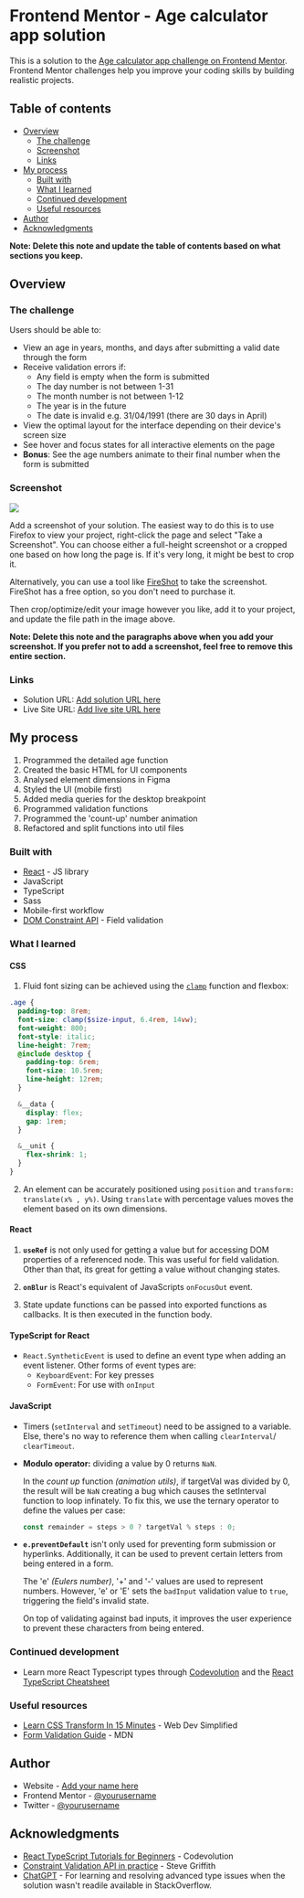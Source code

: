 # Frontend Mentor - Age calculator app solution

This is a solution to the [Age calculator app challenge on Frontend Mentor](https://www.frontendmentor.io/challenges/age-calculator-app-dF9DFFpj-Q). Frontend Mentor challenges help you improve your coding skills by building realistic projects.

## Table of contents

- [Overview](#overview)
  - [The challenge](#the-challenge)
  - [Screenshot](#screenshot)
  - [Links](#links)
- [My process](#my-process)
  - [Built with](#built-with)
  - [What I learned](#what-i-learned)
  - [Continued development](#continued-development)
  - [Useful resources](#useful-resources)
- [Author](#author)
- [Acknowledgments](#acknowledgments)

**Note: Delete this note and update the table of contents based on what sections you keep.**

## Overview

### The challenge

Users should be able to:

- View an age in years, months, and days after submitting a valid date through the form
- Receive validation errors if:
  - Any field is empty when the form is submitted
  - The day number is not between 1-31
  - The month number is not between 1-12
  - The year is in the future
  - The date is invalid e.g. 31/04/1991 (there are 30 days in April)
- View the optimal layout for the interface depending on their device's screen size
- See hover and focus states for all interactive elements on the page
- **Bonus**: See the age numbers animate to their final number when the form is submitted

### Screenshot

![](./screenshot.jpg)

Add a screenshot of your solution. The easiest way to do this is to use Firefox to view your project, right-click the page and select "Take a Screenshot". You can choose either a full-height screenshot or a cropped one based on how long the page is. If it's very long, it might be best to crop it.

Alternatively, you can use a tool like [FireShot](https://getfireshot.com/) to take the screenshot. FireShot has a free option, so you don't need to purchase it.

Then crop/optimize/edit your image however you like, add it to your project, and update the file path in the image above.

**Note: Delete this note and the paragraphs above when you add your screenshot. If you prefer not to add a screenshot, feel free to remove this entire section.**

### Links

- Solution URL: [Add solution URL here](https://your-solution-url.com)
- Live Site URL: [Add live site URL here](https://your-live-site-url.com)

## My process

1. Programmed the detailed age function
1. Created the basic HTML for UI components
1. Analysed element dimensions in Figma
1. Styled the UI (mobile first)
1. Added media queries for the desktop breakpoint
1. Programmed validation functions
1. Programmed the 'count-up' number animation
1. Refactored and split functions into util files

### Built with

- [React](https://reactjs.org/) - JS library
- JavaScript
- TypeScript
- Sass
- Mobile-first workflow
- [DOM Constraint API](https://developer.mozilla.org/en-US/docs/Web/API/ValidityState#browser_compatibility) - Field validation

### What I learned

#### CSS

1. Fluid font sizing can be achieved using the [`clamp`](https://developer.mozilla.org/en-US/docs/Web/CSS/clamp) function and flexbox:

```scss
.age {
  padding-top: 8rem;
  font-size: clamp($size-input, 6.4rem, 14vw);
  font-weight: 800;
  font-style: italic;
  line-height: 7rem;
  @include desktop {
    padding-top: 6rem;
    font-size: 10.5rem;
    line-height: 12rem;
  }

  &__data {
    display: flex;
    gap: 1rem;
  }

  &__unit {
    flex-shrink: 1;
  }
}
```

2. An element can be accurately positioned using `position` and `transform: translate(x% , y%)`. Using `translate` with percentage values moves the element based on its own dimensions.

#### React

1. **`useRef`** is not only used for getting a value but for accessing DOM properties of a referenced node. This was useful for field validation. Other than that, its great for getting a value without changing states.

1. **`onBlur`** is React's equivalent of JavaScripts `onFocusOut` event.

1. State update functions can be passed into exported functions as callbacks. It is then executed in the function body.

#### TypeScript for React

- `React.SyntheticEvent` is used to define an event type when adding an event listener. Other forms of event types are:
  - `KeyboardEvent`: For key presses
  - `FormEvent`: For use with `onInput`

#### JavaScript

- Timers (`setInterval` and `setTimeout`) need to be assigned to a variable. Else, there's no way to reference them when calling `clearInterval`/ `clearTimeout`.

- **Modulo operator:** dividing a value by 0 returns `NaN`.

  In the _count up_ function _(animation utils)_, if targetVal was divided by 0, the result will be `NaN` creating a bug which causes the setInterval function to loop infinately. To fix this, we use the ternary operator to define the values per case:

  ```javascript
  const remainder = steps > 0 ? targetVal % steps : 0;
  ```

- **`e.preventDefault`** isn't only used for preventing form submission or hyperlinks. Additionally, it can be used to prevent certain letters from being entered in a form.

  The 'e' _(Eulers number)_, '+' and '-' values are used to represent numbers. However, 'e' or 'E' sets the `badInput` validation value to `true`, triggering the field's invalid state.

  On top of validating against bad inputs, it improves the user experience to prevent these characters from being entered.

### Continued development

- Learn more React Typescript types through [Codevolution](https://youtube.com/playlist?list=PLC3y8-rFHvwi1AXijGTKM0BKtHzVC-LSK&si=f_JXJXh6i76_cj1-) and the [React TypeScript Cheatsheet](https://react-typescript-cheatsheet.netlify.app/)

### Useful resources

- [Learn CSS Transform In 15 Minutes](https://www.youtube.com/watch?v=rzD-cPhq02E&t=27s) - Web Dev Simplified
- [Form Validation Guide](https://developer.mozilla.org/en-US/docs/Learn/Forms/Form_validation) - MDN

## Author

- Website - [Add your name here](https://www.your-site.com)
- Frontend Mentor - [@yourusername](https://www.frontendmentor.io/profile/yourusername)
- Twitter - [@yourusername](https://www.twitter.com/yourusername)

## Acknowledgments

- [React TypeScript Tutorials for Beginners](https://youtube.com/playlist?list=PLC3y8-rFHvwi1AXijGTKM0BKtHzVC-LSK&si=f_JXJXh6i76_cj1-) - Codevolution
- [Constraint Validation API in practice](https://youtu.be/D9JHizCAx8U?si=BXeZCudd0T3WCaSR) - Steve Griffith
- [ChatGPT](https://chat.openai.com/) - For learning and resolving advanced type issues when the solution wasn't readile available in StackOverflow.

